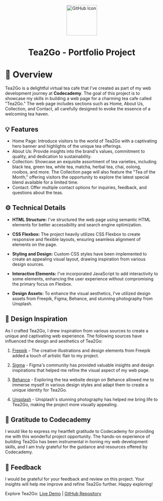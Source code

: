 <div align="center">
  
<picture>
  <source media="(prefers-color-scheme: dark)" srcset="https://upload.wikimedia.org/wikipedia/commons/2/24/Github_logo_svg.svg">
  <source media="(prefers-color-scheme: light)" srcset="https://simpleicons.org/icons/github.svg">
  <img alt="GitHub Icon" src="https://simpleicons.org/icons/github.svg" width="100">
</picture>

  <h1>
    Tea2Go - Portfolio Project
  </h1>
</div>

# 📝 Overview

Tea2Go is a delightful virtual tea cafe that I've created as part of my web development journey at **Codecademy**. The goal of this project is to showcase my skills in building a web page for a charming tea cafe called "Tea2Go." The web page includes sections such as Home, About Us, Collection, and Contact, all carefully designed to evoke the essence of a welcoming tea haven.

## 💡 Features

- Home Page: Introduce visitors to the world of Tea2Go with a captivating hero banner and highlights of the unique tea offerings.
- About Us: Provide insights into the brand's values, commitment to quality, and dedication to sustainability.
- Collection: Showcase an exquisite assortment of tea varieties, including black tea, green tea, white tea, matcha, herbal tea, chai, oolong, rooibos, and more. The Collection page will also feature the "Tea of the Month," offering visitors the opportunity to explore the latest special blend available for a limited time.
- Contact: Offer multiple contact options for inquiries, feedback, and questions about the teas.


## ⚙️ Technical Details 

- **HTML Structure:** I've structured the web page using semantic HTML elements for better accessibility and search engine optimization.

- **CSS Flexbox:** The project heavily utilizes CSS Flexbox to create responsive and flexible layouts, ensuring seamless alignment of elements on the page.

- **Styling and Design:** Custom CSS styles have been implemented to create an appealing visual layout, drawing inspiration from various design sources.

- **Interactive Elements:** I've incorporated JavaScript to add interactivity to some elements, enhancing the user experience without compromising the primary focus on Flexbox.

- **Design Assets:** To enhance the visual aesthetics, I've utilized design assets from Freepik, Figma, Behance, and stunning photography from Unsplash.

## 🎨 Design Inspiration

As I crafted Tea2Go, I drew inspiration from various sources to create a unique and captivating web experience. The following sources have influenced the design and aesthetics of Tea2Go:

1. [Freepik](https://www.freepik.com/serie/8385078) - The creative illustrations and design elements from Freepik added a touch of artistic flair to my project.

2. [Sigma](https://www.figma.com/community/file/1227152380873548069) - Figma's community has provided valuable insights and design inspirations that helped me refine the visual aspect of my web page.

3. [Behance](https://www.behance.net/gallery/161877941/tea-website-design) - Exploring the tea website design on Behance allowed me to immerse myself in various design styles and adapt them to create a unique identity for Tea2Go.

4. [Unsplash](https://unsplash.com) - Unsplash's stunning photography has helped me bring life to Tea2Go, making the project more visually appealing.

## 🙌 Gratitude to Codecademy

I would like to express my heartfelt gratitude to Codecademy for providing me with this wonderful project opportunity. The hands-on experience of building Tea2Go has been instrumental in honing my web development skills, and I am truly grateful for the guidance and resources offered by Codecademy.


## 💌 Feedback 

I would be grateful for your feedback and review on this project. Your insights will help me improve and refine Tea2Go further. Happy exploring!

Explore Tea2Go: [Live Demo](link_to_live_demo) | [GitHub Repository](link_to_github_repo)
